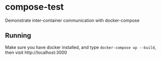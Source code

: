 # compose-test

Demonstrate inter-container communication with docker-compose

## Running

Make sure you have docker installed, and type `docker-compose up --build`, then visit http://localhost:3000
